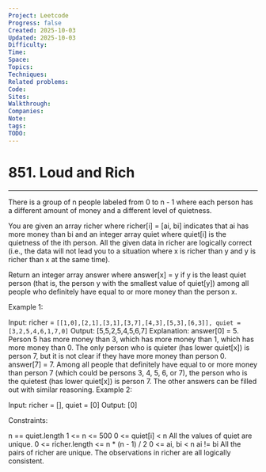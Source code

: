 ```yaml
---
Project: Leetcode
Progress: false
Created: 2025-10-03
Updated: 2025-10-03
Difficulty:
Time:
Space:
Topics:
Techniques:
Related problems:
Code:
Sites:
Walkthrough:
Companies:
Note:
tags:
TODO:
---
```

# 851. Loud and Rich
---
There is a group of n people labeled from 0 to n - 1 where each person has a different amount of money and a different level of quietness.

You are given an array richer where richer[i] = [ai, bi] indicates that ai has more money than bi and an integer array quiet where quiet[i] is the quietness of the ith person. All the given data in richer are logically correct (i.e., the data will not lead you to a situation where x is richer than y and y is richer than x at the same time).

Return an integer array answer where answer[x] = y if y is the least quiet person (that is, the person y with the smallest value of quiet[y]) among all people who definitely have equal to or more money than the person x.

 

Example 1:

Input: richer = `[[1,0],[2,1],[3,1],[3,7],[4,3],[5,3],[6,3]], quiet = [3,2,5,4,6,1,7,0]`
Output: [5,5,2,5,4,5,6,7]
Explanation: 
answer[0] = 5.
Person 5 has more money than 3, which has more money than 1, which has more money than 0.
The only person who is quieter (has lower quiet[x]) is person 7, but it is not clear if they have more money than person 0.
answer[7] = 7.
Among all people that definitely have equal to or more money than person 7 (which could be persons 3, 4, 5, 6, or 7), the person who is the quietest (has lower quiet[x]) is person 7.
The other answers can be filled out with similar reasoning.
Example 2:

Input: richer = [], quiet = [0]
Output: [0]
 

Constraints:

n == quiet.length
1 <= n <= 500
0 <= quiet[i] < n
All the values of quiet are unique.
0 <= richer.length <= n * (n - 1) / 2
0 <= ai, bi < n
ai != bi
All the pairs of richer are unique.
The observations in richer are all logically consistent.